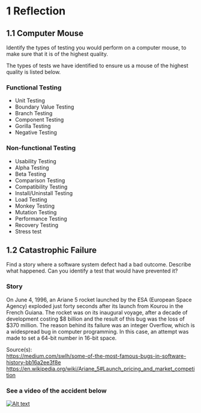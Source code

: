 # 1 Reflection

## 1.1 Computer Mouse
Identify the types of testing you would perform on a computer mouse, to make sure
that it is of the highest quality.

The types of tests we have identified to ensure us a mouse of the highest 
quality is listed below.

### Functional Testing
- Unit Testing
- Boundary Value Testing
- Branch Testing
- Component Testing
- Gorilla Testing
- Negative Testing

### Non-functional Testing
- Usability Testing
- Alpha Testing
- Beta Testing
- Comparison Testing
- Compatibility Testing
- Install/Uninstall Testing
- Load Testing
- Monkey Testing
- Mutation Testing
- Performance Testing
- Recovery Testing
- Stress test

## 1.2 Catastrophic Failure
Find a story where a software system defect had a bad outcome. Describe what
happened. Can you identify a test that would have prevented it?

### Story 
On June 4, 1996, an Ariane 5 rocket launched by the ESA (European Space Agency) 
exploded just forty seconds after its launch from Kourou in the French Guiana. 
The rocket was on its inaugural voyage, after a decade of development costing 
$8 billion and the result of this bug was the loss of $370 million.
The reason behind its failure was an integer Overflow, which is a widespread 
bug in computer programming. In this case, an attempt was made to set a 64-bit 
number in 16-bit space.

Source(s):
<br>https://medium.com/swlh/some-of-the-most-famous-bugs-in-software-history-bb16a2ee3f8e
<br>https://en.wikipedia.org/wiki/Ariane_5#Launch_pricing_and_market_competition

### See a video of the accident below

[![Alt text](https://i3.ytimg.com/vi/gp_D8r-2hwk/hqdefault.jpg)](https://www.youtube.com/watch?v=gp_D8r-2hwk)


